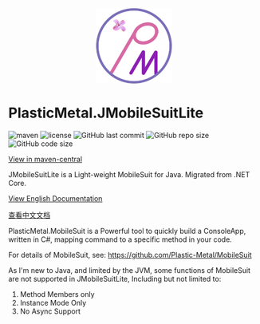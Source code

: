 <div align=center>
    <img src="Plastic-Metal.png" width = 30% height = 30%   alt=""/>
</div>

# PlasticMetal.JMobileSuitLite

![maven](https://img.shields.io/maven-central/v/io.github.plastic-metal/JMobileSuitLite?style=flat-square)
![license](https://img.shields.io/github/license/Plastic-Metal/JMobileSuitLite?style=flat-square)
![GitHub last commit](https://img.shields.io/github/last-commit/Plastic-Metal/JMobileSuitLite?style=flat-square)
![GitHub repo size](https://img.shields.io/github/repo-size/Plastic-Metal/JMobileSuitLite?style=flat-square)
![GitHub code size](https://img.shields.io/github/languages/code-size/Plastic-Metal/JMobileSuitLite?style=flat-square)

[View in maven-central](https://search.maven.org/artifact/io.github.plastic-metal/JMobileSuitLite/)

JMobileSuitLite is a Light-weight MobileSuit for Java. Migrated from .NET Core.

[View English Documentation](https://plastic-metal.github.io/en-US/JMobileSuitLite/index.html)

[查看中文文档](https://plastic-metal.github.io/zh-CN/JMobileSuitLite/index.html)

PlasticMetal.MobileSuit is a Powerful tool to quickly build a ConsoleApp, written in C#, mapping command to a specific
method in your code.

For details of MobileSuit, see: https://github.com/Plastic-Metal/MobileSuit

As I'm new to Java, and limited by the JVM, some functions of MobileSuit are not supported in JMobileSuitLite, Including
but not limited to:

1. Method Members only
2. Instance Mode Only
3. No Async Support